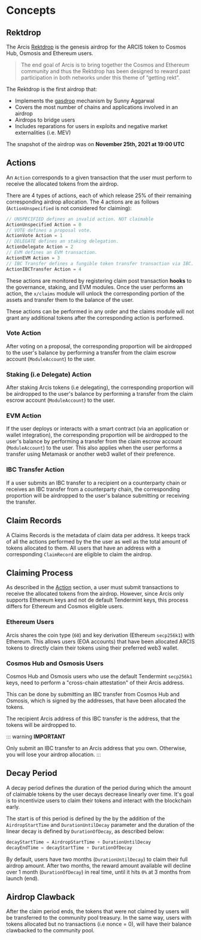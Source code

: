 <!--
order: 1
-->

# Concepts

## Rektdrop

The Arcis [Rektdrop](https://arcis.blog/the-arcis-rektdrop-abbe931ba823) is the genesis airdrop for the ARCIS token to Cosmos Hub, Osmosis and Ethereum users.

> The end goal of Arcis is to bring together the Cosmos and Ethereum community and thus the Rektdrop has been designed to reward past participation in both networks under this theme of “getting rekt”.

The Rektdrop is the first airdrop that:

- Implements the [gasdrop](https://www.sunnya97.com/blog/gasdrop) mechanism by Sunny Aggarwal
- Covers the most number of chains and applications involved in an airdrop
- Airdrops to bridge users
- Includes reparations for users in exploits and negative market externalities (i.e. MEV)

The snapshot of the airdrop was on **November 25th, 2021 at 19:00 UTC**

## Actions

An `Action` corresponds to a given transaction that the user must perform to receive the allocated tokens from the airdrop.

There are 4 types of actions, each of which release 25% of their remaining corresponding airdrop allocation. The 4 actions are as follows (`ActionUnspecified` is not considered for claiming):

```go
// UNSPECIFIED defines an invalid action. NOT claimable
ActionUnspecified Action = 0
// VOTE defines a proposal vote.
ActionVote Action = 1
// DELEGATE defines an staking delegation.
ActionDelegate Action = 2
// EVM defines an EVM transaction.
ActionEVM Action = 3
// IBC Transfer defines a fungible token transfer transaction via IBC.
ActionIBCTransfer Action = 4
```

These actions are monitored by registering claim post transaction **hooks** to the governance, staking, and EVM modules. Once the user performs an action, the `x/claims` module will unlock the corresponding portion of the assets and transfer them to the balance of the user.

These actions can be performed in any order and the claims module will not grant any additional tokens after the corresponding action is performed.

### Vote Action

After voting on a proposal, the corresponding proportion will be airdropped to the user's balance by performing a transfer from the claim escrow account (`ModuleAccount`) to the user.

### Staking (i.e Delegate) Action

After staking Arcis tokens (i.e delegating), the corresponding proportion will be airdropped to the user's balance by performing a transfer from the claim escrow account (`ModuleAccount`) to the user.

### EVM Action

If the user deploys or interacts with a smart contract (via an application or wallet integration), the corresponding proportion will be airdropped to the user's balance by performing a transfer from the claim escrow account (`ModuleAccount`) to the user. This also applies when the user performs a transfer using Metamask or another web3 wallet of their preference.

### IBC Transfer Action

If a user submits an IBC transfer to a recipient on a counterparty chain or receives an IBC transfer from a counterparty chain, the corresponding proportion will be airdropped to the user's balance submitting or receiving the transfer.

## Claim Records

A Claims Records is the metadata of claim data per address. It keeps track of all the actions performed by the the user as well as the total amount of tokens allocated to them. All users that have an address with a corresponding `ClaimRecord` are eligible to claim the airdrop.

## Claiming Process

As described in the [Action](#action) section, a user must submit transactions to receive the allocated tokens from the airdrop. However, since Arcis only supports Ethereum keys and not de default Tendermint keys, this process differs for Ethereum and Cosmos eligible users.

### Ethereum Users

Arcis shares the coin type (`60`) and key derivation (Ethereum `secp256k1`) with Ethereum. This allows users (EOA accounts) that have been allocated ARCIS tokens to directly claim their tokens using their preferred web3 wallet.

### Cosmos Hub and Osmosis Users

Cosmos Hub and Osmosis users who use the default Tendermint `secp256k1` keys, need to perform a "cross-chain attestation" of their Arcis address.

This can be done by submitting an IBC transfer from Cosmos Hub and Osmosis, which is signed by the addresses, that have been allocated the tokens.

The recipient Arcis address of this IBC transfer is the address, that the tokens will be airdropped to.

::: warning
**IMPORTANT**

Only submit an IBC transfer to an Arcis address that you own. Otherwise, you will lose your airdrop allocation.
:::

## Decay Period

A decay period defines the duration of the period during which the amount of claimable tokens by the user decays decrease linearly over time. It's goal is to incentivize users to claim their tokens and interact with the blockchain early.

The start is of this period is defined by the by the addition of the `AirdropStartTime` and `DurationUntilDecay` parameter and the duration of the linear decay is defined by `DurationOfDecay`, as described below:

```go
decayStartTime = AirdropStartTime + DurationUntilDecay
decayEndTime = decayStartTime + DurationOfDecay
```

By default, users have two months (`DurationUntilDecay`) to claim their full airdrop amount. After two months, the reward amount available will decline over 1 month (`DurationOfDecay`) in real time, until it hits `0%` at 3 months from launch (end).

## Airdrop Clawback

After the claim period ends, the tokens that were not claimed by users will be transferred to the community pool treasury. In the same way, users with tokens allocated but no transactions (i.e nonce = 0), will have their balance clawbacked to the community pool.
